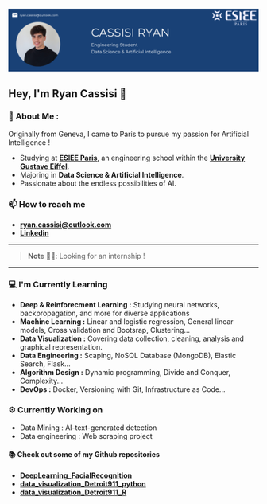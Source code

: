 ![Lakshmanan Meiyappan Banner Image](./banner.png)

## Hey, I'm Ryan Cassisi 👋

### 🚀 **About Me :**

Originally from Geneva, I came to Paris to pursue my passion for Artificial Intelligence !
- Studying at **[ESIEE Paris](https://www.esiee.fr/en/)**, an engineering school within the **[University Gustave Eiffel](https://www.univ-gustave-eiffel.fr/en/)**.
- Majoring in **Data Science & Artificial Intelligence**.
- Passionate about the endless possibilities of AI.

### :mailbox: How to reach me
- **ryan.cassisi@outlook.com**
- **[Linkedin](https://www.linkedin.com/in/ryan-cassisi)**

---
> **Note** 👨‍🎓:
Looking for an internship ! 
---

### :computer: I'm Currently Learning
- **Deep & Reinforecment Learning :** Studying neural networks, backpropagation, and more for diverse applications
- **Machine Learning :** Linear and logistic regression, General linear models, Cross validation and Bootsrap, Clustering...
- **Data Visualization :** Covering data collection, cleaning, analysis and graphical representation.
- **Data Engineering :** Scaping, NoSQL Database (MongoDB), Elastic Search, Flask...
- **Algorithm Design :** Dynamic programming, Divide and Conquer, Complexity...
- **DevOps :** Docker, Versioning with Git, Infrastructure as Code...


### :gear: Currently Working on
- Data Mining : AI-text-generated detection
- Data engineering : Web scraping project

#### :books: Check out some of my Github repositories

- **[DeepLearning_FacialRecognition](https://github.com/cassisir/DeepLearning_Facial_Recognition)**
- **[data_visualization_Detroit911_python](https://github.com/cassisir/data_visualization_Detroit911_Python)**
- **[data_visualization_Detroit911_R](https://github.com/cassisir/data_visualization_Detroit911_R)**
